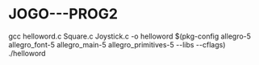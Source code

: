 # JOGO---PROG2
gcc helloword.c Square.c Joystick.c -o helloword $(pkg-config allegro-5 allegro_font-5 allegro_main-5 allegro_primitives-5 --libs --cflags)
./helloword
